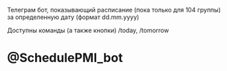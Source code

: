 Телеграм бот, показывающий расписание (пока только для 104 группы) за определенную дату (формат dd.mm.yyyy)

Доступны команды (а также кнопки) /today, /tomorrow

# @SchedulePMI_bot
